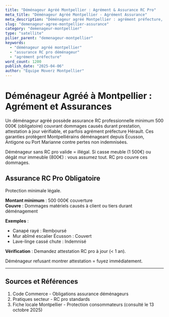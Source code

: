 ```yaml
---
title: "Déménageur Agréé Montpellier : Agrément & Assurance RC Pro"
meta_title: "Déménageur Agréé Montpellier - Agrément Assurance"
meta_description: "Déménageur agréé Montpellier : agrément préfecture, assurance RC pro 500K€ mini, certifications. Vérifier."
slug: "demenageur-agree-montpellier-assurance"
category: "demenageur-montpellier"
type: "satellite"
pilier_parent: "demenageur-montpellier"
keywords:
  - "déménageur agréé montpellier"
  - "assurance RC pro déménageur"
  - "agrément préfecture"
word_count: 1200
publish_date: "2025-04-06"
author: "Équipe Moverz Montpellier"
---
```


# Déménageur Agréé à Montpellier : Agrément et Assurances

Un déménageur agréé possède assurance RC professionnelle minimum 500 000€ (obligatoire) couvrant dommages causés durant prestation, attestation à jour vérifiable, et parfois agrément préfecture Hérault. Ces garanties protègent Montpelliérains déménageant depuis Écusson, Antigone ou Port Marianne contre pertes non indemnisées.

Déménageur sans RC pro valide = illégal. Si casse meuble (1 500€) ou dégât mur immeuble (800€) : vous assumez tout. RC pro couvre ces dommages.

## Assurance RC Pro Obligatoire

Protection minimale légale.

**Montant minimum** : 500 000€ couverture  
**Couvre** : Dommages matériels causés à client ou tiers durant déménagement

**Exemples** :
- Canapé rayé : Remboursé
- Mur abîmé escalier Écusson : Couvert
- Lave-linge cassé chute : Indemnisé

**Vérification** : Demandez attestation RC pro à jour (< 1 an).

Déménageur refusant montrer attestation = fuyez immédiatement.

---

## Sources et Références

1. Code Commerce - Obligations assurance déménageurs
2. Pratiques secteur - RC pro standards
3. Fiche locale Montpellier - Protection consommateurs (consulté le 13 octobre 2025)

